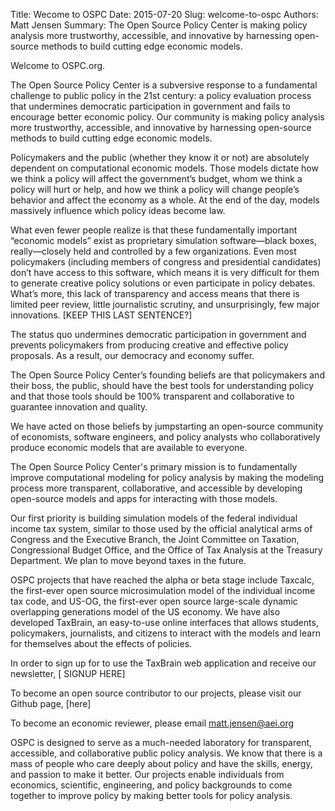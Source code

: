 Title: Wecome to OSPC
Date: 2015-07-20
Slug: welcome-to-ospc
Authors: Matt Jensen
Summary: The Open Source Policy Center is making policy analysis more trustworthy, accessible, and innovative by harnessing open-source methods to build cutting edge economic models.  

Welcome to OSPC.org.  

The Open Source Policy Center is a subversive response to a fundamental challenge to public policy in the 21st century: a policy evaluation process that undermines democratic participation in government and fails to encourage better economic policy. Our community is making policy analysis more trustworthy, accessible, and innovative by harnessing open-source methods to build cutting edge economic models. 

Policymakers and the public (whether they know it or not) are absolutely dependent on computational economic models. Those models dictate how we think a policy will affect the government’s budget, whom we think a policy will hurt or help, and how we think a policy will change people’s behavior and affect the economy as a whole. At the end of the day, models massively influence which policy ideas become law. 

What even fewer people realize is that these fundamentally important “economic models” exist as proprietary simulation software—black boxes, really—closely held and controlled by a few organizations. Even most policymakers (including members of congress and presidential candidates) don’t have access to this software, which means it is very difficult for them to generate creative policy solutions or even participate in policy debates. What’s more, this lack of transparency and access means that there is limited peer review, little journalistic scrutiny, and unsurprisingly, few major innovations. [KEEP THIS LAST SENTENCE?]

The status quo undermines democratic participation in government and prevents policymakers from producing creative and effective policy proposals. As a result, our democracy and economy suffer.

The Open Source Policy Center’s founding beliefs are that policymakers and their boss, the public, should have the best tools for understanding policy and that those tools should be 100% transparent and collaborative to guarantee innovation and quality. 

We have acted on those beliefs by jumpstarting an open-source community of economists, software engineers, and policy analysts who collaboratively produce economic models that are available to everyone.

The Open Source Policy Center's primary mission is to fundamentally improve computational modeling for policy analysis by making the modeling process more transparent, collaborative, and accessible by developing open-source models and apps for interacting with those models. 

Our first priority is building simulation models of the federal individual income tax system, similar to those used by the official analytical arms of Congress and the Executive Branch, the Joint Committee on Taxation, Congressional Budget Office, and the Office of Tax Analysis at the Treasury Department. We plan to move beyond taxes in the future. 

OSPC projects that have reached the alpha or beta stage include Taxcalc, the first-ever open source microsimulation model of the individual income tax code, and US-OG, the first-ever open source large-scale dynamic overlapping generations model of the US economy. We have also developed TaxBrain, an easy-to-use online interfaces that allows students, policymakers, journalists, and citizens to interact with the models and learn for themselves about the effects of policies. 

In order to sign up for to use the TaxBrain web application and receive our newsletter,  [ SIGNUP HERE]

To become an open source contributor to our projects, please visit our Github page, [here]

To become an economic reviewer, please email matt.jensen@aei.org

OSPC is designed to serve as a much-needed laboratory for transparent, accessible, and collaborative public policy analysis. We know that there is a mass of people who care deeply about policy and have the skills, energy, and passion to make it better. Our projects enable individuals from economics, scientific, engineering, and policy backgrounds to come together to improve policy by making better tools for policy analysis. 




